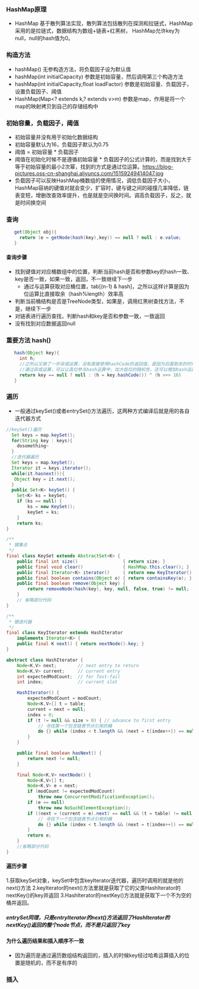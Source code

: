 ### HashMap原理
- HashMap 基于散列算法实现，散列算法包括散列在探测和拉链式，HashMap采用的是拉链式，数据结构为数组+链表+红黑树， HashMap允许key为null，null的hash值为0。

### 构造方法
- hashMap() 无参构造方法，将负载因子设为默认值
- hashMap(int initialCapacity) 参数是初始容量，然后调用第三个构造方法
- hashMap(int initialCapacity,float loadFactor) 参数是初始容量、负载因子，设置负载因子、阈值
- HashMap(Map<? extends k,? extends v>m) 参数是map，作用是将一个map的映射拷贝到自己的存储结构中

### 初始容量，负载因子，阈值
- 初始容量并没有用于初始化数据结构
- 初始容量默认为16，负载因子默认为0.75
- 阈值 = 初始容量 * 负载因子
- 阈值在初始化时候不是遵循初始容量 * 负载因子的公式计算的，而是找到大于等于初始容量的最小2次幂，找到的方式是通过位运算。https://blog-pictures.oss-cn-shanghai.aliyuncs.com/15159249414047.jpg
- 负载因子可以反映HashMap桶数组的使用情况，调低负载因子大小，HashMap容纳的键值对就会变少，扩容时，键与键之间的碰撞几率降低，链表变短，增删改查效率提升，也是就是空间换时间。调高负载因子，反之，就是时间换空间

### 查询
 ```Java
    get(Object obj){
      return (e = getNode(hash(key),key)) == null ? null : e.value;
    } 
 ```
 #### 查询步骤
- 找到键值对对应桶数组中的位置，判断当前hash是否和参数key的hash一致、key是否一致，如果一致，返回，不一致继续下一步
   - 通过与运算获取对应桶位置，tab[(n-1) & hash]，之所以这样计算是因为位运算比直接取余（hash%length）效率高
- 判断当前桶结构是否是TreeNode类型，如果是，调用红黑树查找方法，不是，继续下一步
- 对链表进行遍历查找，判断hash和key是否和参数一致，一致返回
- 没有找到对应数据返回null

### 重要方法 hash()
```Java
   hash(Object key){
     int h;
     //之所以又做了一步异或运算，没有直接使用hashCode的返回值，是因为后面取余的时候是和length取余，length一般不会太大，会导致取余的时候基本用的是低位运算，高位不参与运算，
     //通过异或运算，可以让高位参与hash运算中，加大低位的随机性，还可以增加hash运算的复杂度。之所以是右移16位，是因为hashCode()生成的hash值是int类型，32位，前16位是高位，后16位是低位
     return key == null ? null : (h = key.hashCode()) ^ (h >>> 16)
   }
```
### 遍历
- 一般通过keySet()或者entrySet()方法遍历，这两种方式编译后就是用的各自迭代器方式
~~~Java
//keySet()遍历
  Set keys = map.keySet();
  for(String key : keys){
    dosomething~
  }
  //迭代器遍历
  Set keys = map.keySet();
  Iterator it = keys.iterator();
  while(it.hasnext()){
   Object key = it.next();
  }
  public Set<K> keySet() {
    Set<K> ks = keySet;
    if (ks == null) {
        ks = new KeySet();
        keySet = ks;
    }
    return ks;
}

/**
 * 键集合
 */
final class KeySet extends AbstractSet<K> {
    public final int size()                 { return size; }
    public final void clear()               { HashMap.this.clear(); }
    public final Iterator<K> iterator()     { return new KeyIterator(); }
    public final boolean contains(Object o) { return containsKey(o); }
    public final boolean remove(Object key) {
        return removeNode(hash(key), key, null, false, true) != null;
    }
    // 省略部分代码
}

/**
 * 键迭代器
 */
final class KeyIterator extends HashIterator 
    implements Iterator<K> {
    public final K next() { return nextNode().key; }
}

abstract class HashIterator {
    Node<K,V> next;        // next entry to return
    Node<K,V> current;     // current entry
    int expectedModCount;  // for fast-fail
    int index;             // current slot

    HashIterator() {
        expectedModCount = modCount;
        Node<K,V>[] t = table;
        current = next = null;
        index = 0;
        if (t != null && size > 0) { // advance to first entry 
            // 寻找第一个包含链表节点引用的桶
            do {} while (index < t.length && (next = t[index++]) == null);
        }
    }

    public final boolean hasNext() {
        return next != null;
    }

    final Node<K,V> nextNode() {
        Node<K,V>[] t;
        Node<K,V> e = next;
        if (modCount != expectedModCount)
            throw new ConcurrentModificationException();
        if (e == null)
            throw new NoSuchElementException();
        if ((next = (current = e).next) == null && (t = table) != null) {
            // 寻找下一个包含链表节点引用的桶
            do {} while (index < t.length && (next = t[index++]) == null);
        }
        return e;
    }
    //省略部分代码
}
~~~
#### 遍历步骤
1.获取keySet对象，keySet中包含keyIterator迭代器，遍历时调用的就是他的next()方法
2.keyIterator的next()方法里就是获取了它的父类HashIterator的nextKey()的key并返回
3.HashIterator的nextKey()方法就是获取下一个不为空的桶并返回。

##### entrySet同理，只是entryIterator的next()方法返回了HashIterator的nextKey()返回的整个node节点，而不是只返回了key

#### 为什么遍历结果和插入顺序不一致
- 因为遍历是通过遍历数组结构返回的，插入的时候key经过哈希运算插入的位置是随机的，而不是有序的

### 插入
